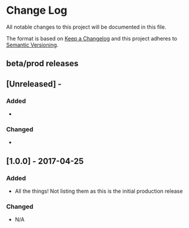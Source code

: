 # Change Log
All notable changes to this project will be documented in this file.

The format is based on [Keep a Changelog](http://keepachangelog.com/)
and this project adheres to [Semantic Versioning](http://semver.org/).

## beta/prod releases
## [Unreleased] -
### Added
*

### Changed
*

## [1.0.0] - 2017-04-25
### Added
* All the things! Not listing them as this is the initial production release

### Changed
* N/A
